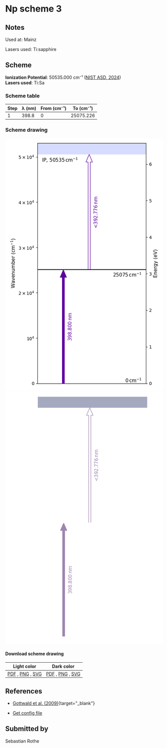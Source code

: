 # Np scheme 3

## Notes

Used at: Mainz

Lasers used: Ti:sapphire



## Scheme

**Ionization Potential**: 50535.000 cm⁻¹ ([NIST ASD, 2024](https://www.nist.gov/pml/atomic-spectra-database))  
**Lasers used**: Ti:Sa

### Scheme table

| Step | λ (nm) | From (cm⁻¹) | To (cm⁻¹) |
| ---- | ------ | ----------- | --------- |
| 1    | 398.8  | 0           | 25075.226 |


### Scheme drawing

![np scheme, light mode](np-003/np-003-light.png#only-light)
![np scheme, dark mode](np-003/np-003-dark-web.png#only-dark)

#### Download scheme drawing

|                                            Light color                                            |                                           Dark color                                           |
| ------------------------------------------------------------------------------------------------- | ---------------------------------------------------------------------------------------------- |
| [PDF](np-003/np-003-light.pdf) , [PNG](np-003/np-003-light.png) , [SVG](np-003/np-003-light.svg)  | [PDF](np-003/np-003-dark.pdf) , [PNG](np-003/np-003-dark.png) , [SVG](np-003/np-003-dark.svg)  |


## References

  - [Gottwald et al. (2009)](https://doi.org/10.1063/1.3115590){target="_blank"}

  - [Get config file](https://github.com/RIMS-Code/rims-code.github.io/blob/main/db/np-003.json)



## Submitted by

Sebastian Rothe

